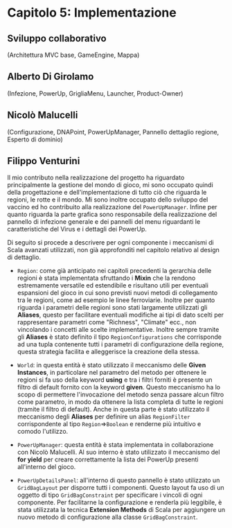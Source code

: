 # Capitolo 5: Implementazione

## Sviluppo collaborativo
(Architettura MVC base, GameEngine, Mappa)

## Alberto Di Girolamo
(Infezione, PowerUp, GrigliaMenu, Launcher, Product-Owner)

## Nicolò Malucelli
(Configurazione, DNAPoint, PowerUpManager, Pannello dettaglio regione, Esperto di dominio)

## Filippo Venturini

Il mio contributo nella realizzazione del progetto ha riguardato principalmente la gestione del mondo di gioco, mi sono occupato quindi della progettazione e dell'implementazione di tutto ciò che riguarda le regioni, le rotte e il mondo. Mi sono inoltre occupato dello sviluppo del vaccino ed ho contribuito alla realizzazione del `PowerUpManager`. Infine per quanto riguarda la parte grafica sono responsabile della realizzazione del pannello di infezione generale e dei pannelli del menu riguardanti le caratteristiche del Virus e i dettagli dei PowerUp.

Di seguito si procede a descrivere per ogni componente i meccanismi di Scala avanzati utilizzati, non già approfonditi nel capitolo relativo al design di dettaglio.

- `Region`: come già anticipato nei capitoli precedenti la gerarchia delle regioni è stata implementata sfruttando i **Mixin** che la rendono estremamente versatile ed estendibile e risultano utili per eventuali espansioni del gioco in cui sono previsti nuovi metodi di collegamento tra le regioni, come ad esempio le linee ferroviarie. Inoltre per quanto riguarda i parametri delle regioni sono stati largamente utilizzati gli **Aliases**, questo per facilitare eventuali modifiche ai tipi di dato scelti per rappresentare parametri come "Richness", "Climate" ecc., non vincolando i concetti alle scelte implementative. Inoltre sempre tramite gli **Aliases** è stato definito il tipo `RegionConfigurations` che corrisponde ad una tupla contenente tutti i parametri di configurazione della regione, questa strategia facilita e alleggerisce la creazione della stessa.

- `World`: in questa entità è stato utilizzato il meccanismo delle **Given Instances**, in particolare nel parametro del metodo per ottenere le regioni si fa uso della keyword **using** e tra i filtri forniti è presente un filtro di default fornito con la keyword **given**. Questo meccanismo ha lo scopo di permettere l'invocazione del metodo senza passare alcun filtro come parametro, in modo da ottenere la lista completa di tutte le regioni (tramite il filtro di default).
Anche in questa parte è stato utilizzato il meccanismo degli **Aliases** per definire un alias `RegionFilter` corrispondente al tipo `Region`=>`Boolean` e renderne più intuitivo e comodo l'utilizzo.

- `PowerUpManager`: questa entità è stata implementata in collaborazione con Nicolò Malucelli. Al suo interno è stato utilizzato il meccanismo del **for yield** per creare correttamente la lista dei PowerUp presenti all'interno del gioco.

- `PowerUpDetailsPanel`: all'interno di questo pannello è stato utilizzato un `GridBagLayout` per disporre tutti i componenti. Questo layout fa uso di un oggetto di tipo `GridBagConstraint` per specificare i vincoli di ogni componente. Per facilitarne la configurazione e renderla più leggibile, è stata utilizzata la tecnica **Extension Methods** di Scala per aggiungere un nuovo metodo di configurazione alla classe `GridBagConstraint`.
